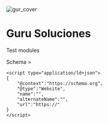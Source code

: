 ![gur_cover](https://github.com/user-attachments/assets/bdeea294-b885-4484-87f2-d96e6a8b8636)
# Guru Soluciones
Test modules

Schema >
```
<script type="application/ld+json">
{
    "@context":"https://schema.org",
    "@type":"Website", 
    "name":"", 
    "alternateName":"", 
    "url":"https://"
}
</script>
````

